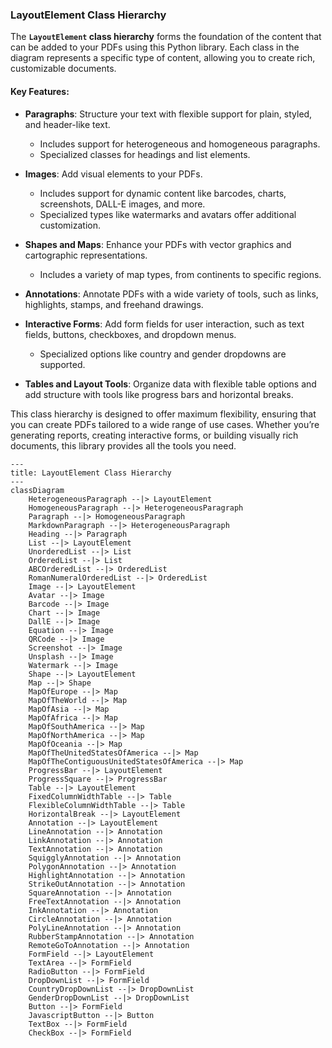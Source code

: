 ### LayoutElement Class Hierarchy

The **`LayoutElement` class hierarchy** forms the foundation of the content that can be added to your PDFs using this Python library. Each class in the diagram represents a specific type of content, allowing you to create rich, customizable documents.

#### Key Features:
- **Paragraphs**: Structure your text with flexible support for plain, styled, and header-like text.
  - Includes support for heterogeneous and homogeneous paragraphs.
  - Specialized classes for headings and list elements.
  
- **Images**: Add visual elements to your PDFs.
  - Includes support for dynamic content like barcodes, charts, screenshots, DALL-E images, and more.
  - Specialized types like watermarks and avatars offer additional customization.

- **Shapes and Maps**: Enhance your PDFs with vector graphics and cartographic representations.
  - Includes a variety of map types, from continents to specific regions.

- **Annotations**: Annotate PDFs with a wide variety of tools, such as links, highlights, stamps, and freehand drawings.

- **Interactive Forms**: Add form fields for user interaction, such as text fields, buttons, checkboxes, and dropdown menus.
  - Specialized options like country and gender dropdowns are supported.

- **Tables and Layout Tools**: Organize data with flexible table options and add structure with tools like progress bars and horizontal breaks.

This class hierarchy is designed to offer maximum flexibility, ensuring that you can create PDFs tailored to a wide range of use cases. Whether you’re generating reports, creating interactive forms, or building visually rich documents, this library provides all the tools you need.


```mermaid
---
title: LayoutElement Class Hierarchy
---
classDiagram
    HeterogeneousParagraph --|> LayoutElement
    HomogeneousParagraph --|> HeterogeneousParagraph
    Paragraph --|> HomogeneousParagraph
    MarkdownParagraph --|> HeterogeneousParagraph
    Heading --|> Paragraph
    List --|> LayoutElement
    UnorderedList --|> List
    OrderedList --|> List
    ABCOrderedList --|> OrderedList
    RomanNumeralOrderedList --|> OrderedList
    Image --|> LayoutElement
    Avatar --|> Image
    Barcode --|> Image
    Chart --|> Image
    DallE --|> Image
    Equation --|> Image
    QRCode --|> Image
    Screenshot --|> Image
    Unsplash --|> Image
    Watermark --|> Image
    Shape --|> LayoutElement
    Map --|> Shape
    MapOfEurope --|> Map
    MapOfTheWorld --|> Map
    MapOfAsia --|> Map
    MapOfAfrica --|> Map
    MapOfSouthAmerica --|> Map
    MapOfNorthAmerica --|> Map
    MapOfOceania --|> Map
    MapOfTheUnitedStatesOfAmerica --|> Map
    MapOfTheContiguousUnitedStatesOfAmerica --|> Map
    ProgressBar --|> LayoutElement
    ProgressSquare --|> ProgressBar
    Table --|> LayoutElement
    FixedColumnWidthTable --|> Table
    FlexibleColumnWidthTable --|> Table
    HorizontalBreak --|> LayoutElement
    Annotation --|> LayoutElement
    LineAnnotation --|> Annotation
    LinkAnnotation --|> Annotation
    TextAnnotation --|> Annotation
    SquigglyAnnotation --|> Annotation
    PolygonAnnotation --|> Annotation
    HighlightAnnotation --|> Annotation
    StrikeOutAnnotation --|> Annotation
    SquareAnnotation --|> Annotation
    FreeTextAnnotation --|> Annotation
    InkAnnotation --|> Annotation
    CircleAnnotation --|> Annotation
    PolyLineAnnotation --|> Annotation
    RubberStampAnnotation --|> Annotation
    RemoteGoToAnnotation --|> Annotation
    FormField --|> LayoutElement
    TextArea --|> FormField
    RadioButton --|> FormField
    DropDownList --|> FormField
    CountryDropDownList --|> DropDownList
    GenderDropDownList --|> DropDownList
    Button --|> FormField
    JavascriptButton --|> Button
    TextBox --|> FormField
    CheckBox --|> FormField
```